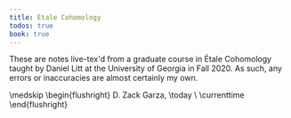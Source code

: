 ```yaml
---
title: Étale Cohomology 
todos: true
book: true
---
```


These are notes live-tex'd from a graduate course in Étale Cohomology taught by Daniel Litt at the University of Georgia in Fall 2020.
As such, any errors or inaccuracies are almost certainly my own.

\medskip
\begin{flushright}
  D. Zack Garza, \today \\
  \currenttime
\end{flushright}
